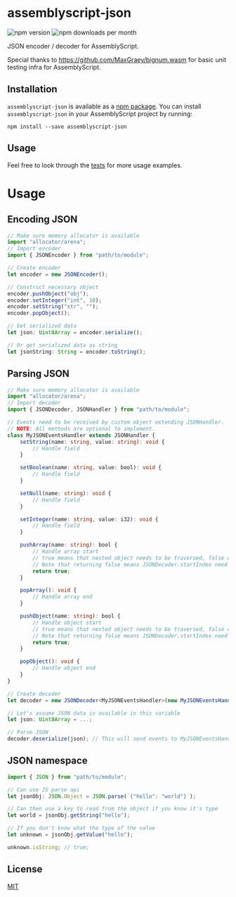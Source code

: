 # assemblyscript-json

![npm version](https://img.shields.io/npm/v/assemblyscript-json) ![npm downloads per month](https://img.shields.io/npm/dm/assemblyscript-json)

JSON encoder / decoder for AssemblyScript.

Special thanks to https://github.com/MaxGraey/bignum.wasm for basic unit testing infra for AssemblyScript.

## Installation

`assemblyscript-json` is available as a [npm package](https://www.npmjs.com/package/assemblyscript-json). You can install `assemblyscript-json` in your AssemblyScript project by running:

`npm install --save assemblyscript-json`

## Usage



Feel free to look through the [tests](https://github.com/nearprotocol/assemblyscript-json/tree/master/assembly/__tests__) for more usage examples.

# Usage

## Encoding JSON

```ts
// Make sure memory allocator is available
import "allocator/arena";
// Import encoder
import { JSONEncoder } from "path/to/module";

// Create encoder
let encoder = new JSONEncoder();

// Construct necessary object
encoder.pushObject("obj");
encoder.setInteger("int", 10);
encoder.setString("str", "");
encoder.popObject();

// Get serialized data
let json: Uint8Array = encoder.serialize();

// Or get serialized data as string
let jsonString: String = encoder.toString();
```

## Parsing JSON

```ts
// Make sure memory allocator is available
import "allocator/arena";
// Import decoder
import { JSONDecoder, JSONHandler } from "path/to/module";

// Events need to be received by custom object extending JSONHandler.
// NOTE: All methods are optional to implement.
class MyJSONEventsHandler extends JSONHandler {
    setString(name: string, value: string): void {
        // Handle field
    }

    setBoolean(name: string, value: bool): void {
        // Handle field
    }

    setNull(name: string): void {
        // Handle field
    }

    setInteger(name: string, value: i32): void {
        // Handle field
    }

    pushArray(name: string): bool {
        // Handle array start
        // true means that nested object needs to be traversed, false otherwise
        // Note that returning false means JSONDecoder.startIndex need to be updated by handler
        return true;
    }

    popArray(): void {
        // Handle array end
    }

    pushObject(name: string): bool {
        // Handle object start
        // true means that nested object needs to be traversed, false otherwise
        // Note that returning false means JSONDecoder.startIndex need to be updated by handler
        return true;
    }

    popObject(): void {
        // Handle object end
    }
}

// Create decoder
let decoder = new JSONDecoder<MyJSONEventsHandler>(new MyJSONEventsHandler());

// Let's assume JSON data is available in this variable
let json: Uint8Array = ...;

// Parse JSON
decoder.deserialize(json); // This will send events to MyJSONEventsHandler

```

## JSON namespace

```ts
import { JSON } from "path/to/module";

// Can use JS parse api
let jsonObj: JSON.Object = JSON.parse(`{"hello": "world"}`);

// Can then use a key to read from the object if you know it's type
let world = jsonObj.getString("hello");

// If you don't know what the type of the value
let unknown = jsonObj.getValue("hello");

unknown.isString; // true;
```

## License

[MIT](./LICENSE)
